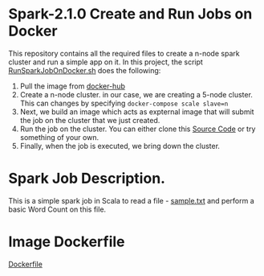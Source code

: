 # Spark-2.1.0 Create and Run Jobs on Docker  

This repository contains all the required files to create a n-node spark cluster and run a simple app on it. In this project, the script [RunSparkJobOnDocker.sh](RunSparkJobOnDocker.sh) does the following:  
1.  Pull the image from [docker-hub](https://hub.docker.com/r/pavanpkulkarni/spark_image_2.0.1/) 
2.  Create a n-node cluster. in our case, we are creating a 5-node cluster. This can changes by specifying `docker-compose scale slave=n`
3.  Next, we build an image which acts as expternal image that will submit the job on the cluster that we just created.
4.  Run the job on the cluster. You can either clone this [Source Code](https://github.com/pavanpkulkarni/SparkDocker) or try something of your own.
5.  Finally, when the job is executed, we bring down the cluster.

# Spark Job Description. 
This is a simple spark job in Scala to read a file - [sample.txt](sample.txt) and perform a basic Word Count on this file.

# Image Dockerfile
[Dockerfile](https://github.com/pavanpkulkarni/docker-spark-image_2.1.0) 
